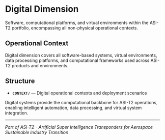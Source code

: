 # Digital Dimension

Software, computational platforms, and virtual environments within the ASI-T2 portfolio, encompassing all non-physical operational contexts.

## Operational Context

Digital dimension covers all software-based systems, virtual environments, data processing platforms, and computational frameworks used across ASI-T2 products and environments.

## Structure

- **`CONTEXT/`** — Digital operational contexts and deployment scenarios

Digital systems provide the computational backbone for ASI-T2 operations, enabling intelligent automation, data processing, and virtual system integration.

---

*Part of ASI-T2 - Artificial Super Intelligence Transponders for Aerospace Sustainable Industry Transition*